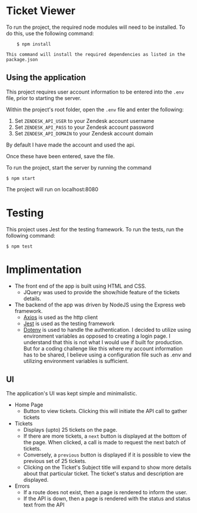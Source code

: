 # Ticket Viewer

To run the project, the required node modules will need to be installed. To do this, use the following command:

        $ npm install

    This command will install the required dependencies as listed in the package.json

## Using the application

This project requires user account information to be entered into the `.env` file, prior to starting the server.

Within the project's root folder, open the `.env` file and enter the following:
    
1. Set `ZENDESK_API_USER` to your Zendesk account username 
2. Set `ZENDESK_API_PASS` to your Zendesk account password 
2. Set `ZENDESK_API_DOMAIN` to your Zendesk account domain

By default I have made the account and used the api.

Once these have been entered, save the file. 

To run the project, start the server by running the command
    
    $ npm start

The project will run on localhost:8080

# Testing

This project uses Jest for the testing framework. To run the tests, run the following command:

    $ npm test


# Implimentation

- The front end of the app is built using HTML and CSS. 
    - JQuery was used to provide the show/hide feature of the tickets details.
- The backend of the app was driven by NodeJS using the Express web framework. 
    - [Axios](https://github.com/axios/axios) is used as the http client
    - [Jest](https://jestjs.io/) is used as the testing framework
    - [Dotenv](https://www.npmjs.com/package/dotenv) is used to handle the authentication. I decided to utilize using environment variables as opposed to creating a login page. I understand that this is not what I would use if built for production. But for a coding challenge like this where my account information has to be shared, I believe using a configuration file such as .env and utilizing environment variables is sufficient.

## UI
The application's UI was kept simple and minimalistic.
- Home Page
    - Button to view tickets. Clicking this will initiate the API call to gather tickets 
- Tickets
    - Displays (upto) 25 tickets on the page. 
    - If there are more tickets, a `next` button is displayed at the bottom of the page. When clicked, a call is made to request the next batch of tickets.
    - Conversely, a `previous` button is displayed if it is possible to view the previous set of 25 tickets.
    - Clicking on the Ticket's Subject title will expand to show more details about that particular ticket. The ticket's status and description are displayed.
- Errors
    - If a route does not exist, then a page is rendered to inform the user.
    - If the API is down, then a page is rendered with the status and status text from the API
